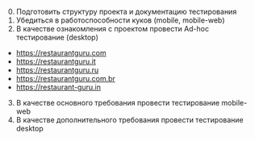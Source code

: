0. Подготовить структуру проекта и документацию тестирования
1. Убедиться в работоспособности куков (mobile, mobile-web)
2. В качестве ознакомления с проектом провести Ad-hoc тестирование (desktop)
- https://restaurantguru.com
- https://restaurantguru.it
- https://restaurantguru.ru
- https://restaurantguru.com.br
- https://restaurant-guru.in
3. В качестве основного требования провести тестирование mobile-web 
4. В качестве дополнительного требования провести тестирование desktop
